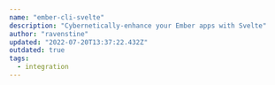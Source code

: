```yaml
---
name: "ember-cli-svelte"
description: "Cybernetically-enhance your Ember apps with Svelte"
author: "ravenstine"
updated: "2022-07-20T13:37:22.432Z"
outdated: true
tags: 
  - integration
---
```

